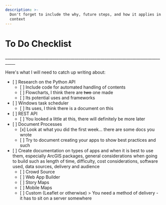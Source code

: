 ```yaml
---
description: >-
  Don't forget to include the why, future steps, and how it applies in our
  context
---
```


# To Do Checklist

\_\_\_\_\_\_\_\_\_\_\_\_\_\_\_\_\_\_\_\_\_\_\_\_\_\_\_\_\_\_\_\_\_\_\_\_\_\_\_\_\_\_\_\_\_\_\_\_\_\_\_\_\_\_\_\_\_\_\_\_\_\_\_\_\_\_\_\_\_\_\_\_\_\_\_\_\_\_\_\_\_\_\_

Here's what I will need to catch up writing about:

* \[ \] Research on the Python API
  * \[ \] Include code for automated handling of contents
  * \[ \] Flowcharts, I think there are ~~two~~ one made
  * \[ \] Its potential uses and frameworks
* \[ \] Windows task scheduler
  * \[ \] Its uses, I think there is a document on this
* \[ \] REST API
  * \[ \] You looked a little at this, there will definitely be more later
* \[ \] Document Processes
  * \[x\] Look at what you did the first week... there are some docs you wrote
  * \[ \] Try to document creating your apps to show best practices and such
* \[ \] Create documentation on types of apps and when it is best to use them, especially ArcGIS packages, general considerations when going to build such as length of time, difficulty, cost considerations, software used, data sources, delivery and audience
  * \[ \] Crowd Source
  * \[ \] Web App Builder
  * \[ \] Story Maps
  * \[ \] Mobile Maps
  * \[ \] Custom \(Leaflet or otherwise\) &gt; You need a method of delivery - it has to sit on a server somewhere



